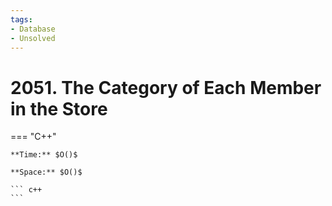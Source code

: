 ```yaml
---
tags:
- Database
- Unsolved
---
```



# 2051. The Category of Each Member in the Store

=== "C++"

    **Time:** $O()$

    **Space:** $O()$

    ``` c++
    ```